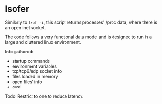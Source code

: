 # lsofer

Similarly to `lsof -i`, this script returns processes' /proc data, where there is an open inet socket. 

The code follows a very functional data model and is designed to run in a large and cluttered linux environment.

Info gathered:
  * startup commands
  * environment variables
  * tcp/tcp6/udp socket info
  * files loaded in memory
  * open files' info
  * cwd

Todo:
Restrict to one to reduce latency.
